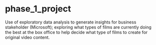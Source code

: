 # phase_1_project
Use of exploratory data analysis to generate insights for business stakeholder (Microsoft); exploring what types of films are currently doing the best at the box office to help decide what type of films to create for original video content.
